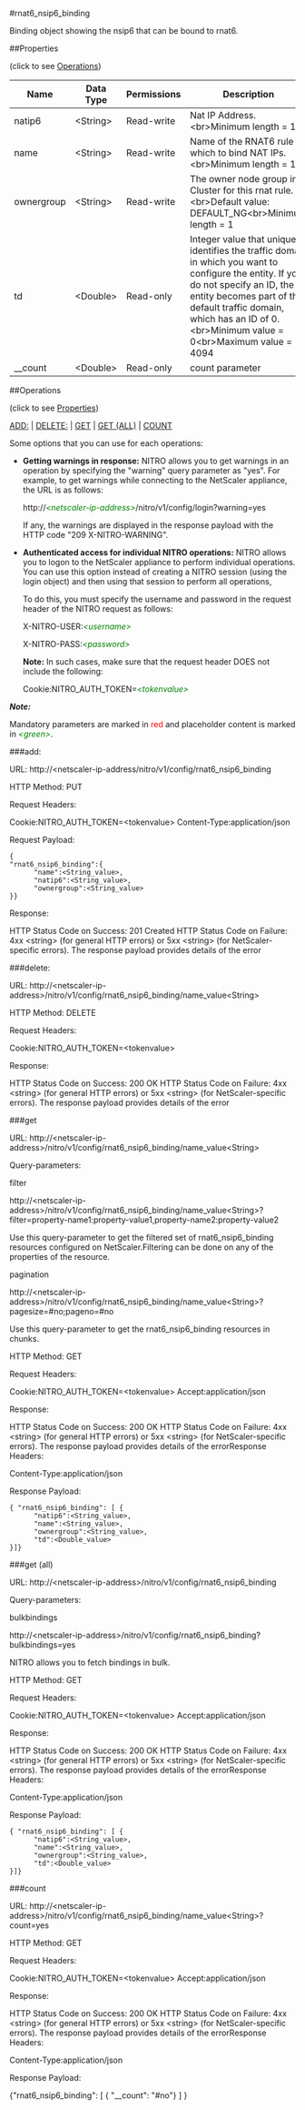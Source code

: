 #rnat6_nsip6_binding

Binding object showing the nsip6 that can be bound to rnat6.


##Properties 
<span>(click to see [Operations](#operations))</span>


<table><thead><tr><th>Name</th><th> Data Type</th><th> Permissions</th><th>Description</th></tr></thead><tbody><tr><td>natip6</td><td>&lt;String></td><td>Read-write</td><td>Nat IP Address.&lt;br>Minimum length = 1</td><tr><tr><td>name</td><td>&lt;String></td><td>Read-write</td><td>Name of the RNAT6 rule to which to bind NAT IPs.&lt;br>Minimum length = 1</td><tr><tr><td>ownergroup</td><td>&lt;String></td><td>Read-write</td><td>The owner node group in a Cluster for this rnat rule.&lt;br>Default value: DEFAULT_NG&lt;br>Minimum length = 1</td><tr><tr><td>td</td><td>&lt;Double></td><td>Read-only</td><td>Integer value that uniquely identifies the traffic domain in which you want to configure the entity. If you do not specify an ID, the entity becomes part of the default traffic domain, which has an ID of 0.&lt;br>Minimum value = 0&lt;br>Maximum value = 4094</td><tr><tr><td>__count</td><td>&lt;Double></td><td>Read-only</td><td>count parameter</td><tr></tbody></table>
##Operations 
<span>(click to see [Properties](#properties))</span>


[ADD:](#add:) | [DELETE:](#delete:) | [GET](#get) | [GET (ALL)](#get-(all)) | [COUNT](#count)


Some options that you can use for each operations:
<ul><li><p><b>Getting warnings in response:</b> NITRO allows you to get warnings in an operation by specifying the "warning" query parameter as "yes". For example, to get warnings while connecting to the NetScaler appliance, the URL is as follows:</p><p>http://<span style="color:green;font-style:italic;">&lt;netscaler-ip-address&gt;</span>/nitro/v1/config/login?warning=yes</p><p>If any, the warnings are displayed in the response payload with the HTTP code "209 X-NITRO-WARNING".</p></li><li><p><b>Authenticated access for individual NITRO operations:</b> NITRO allows you to logon to the NetScaler appliance to perform individual operations. You can use this option instead of creating a NITRO session (using the login object) and then using that session to perform all operations,</p><p>To do this, you must specify the username and password in the request header of the NITRO request as follows:</p><p>X-NITRO-USER:<span style="color:green;font-style:italic;">&lt;username&gt;</span></p><p>X-NITRO-PASS:<span style="color:green;font-style:italic;">&lt;password&gt;</span></p><p><b>Note:</b> In such cases, make sure that the request header DOES not include the following:</p><p>Cookie:NITRO_AUTH_TOKEN=<span style="color:green;font-style:italic;">&lt;tokenvalue&gt;</span></p></li></ul>



***Note:*** 
Mandatory parameters are marked in <span style="color:#FF0000;">red</span> and placeholder content is marked in <span style="color:green;font-style:italic">&lt;green&gt;</span>.

###add:



URL: http://&lt;netscaler-ip-address/nitro/v1/config/rnat6_nsip6_binding
HTTP Method: PUT
Request Headers:

Cookie:NITRO_AUTH_TOKEN=&lt;tokenvalue&gt;Content-Type:application/json

Request Payload: ```{"rnat6_nsip6_binding":{      "name":<String_value>,      "natip6":<String_value>,      "ownergroup":<String_value>}}```
Response:
HTTP Status Code on Success: 201 CreatedHTTP Status Code on Failure: 4xx &lt;string&gt; (for general HTTP errors) or 5xx &lt;string&gt; (for NetScaler-specific errors). The response payload provides details of the error


###delete:



URL: http://&lt;netscaler-ip-address&gt;/nitro/v1/config/rnat6_nsip6_binding/name_value&lt;String&gt;
HTTP Method: DELETE
Request Headers:

Cookie:NITRO_AUTH_TOKEN=&lt;tokenvalue&gt;

Response:
HTTP Status Code on Success: 200 OKHTTP Status Code on Failure: 4xx &lt;string&gt; (for general HTTP errors) or 5xx &lt;string&gt; (for NetScaler-specific errors). The response payload provides details of the error


###get



URL: http://&lt;netscaler-ip-address&gt;/nitro/v1/config/rnat6_nsip6_binding/name_value&lt;String&gt;
Query-parameters:
filter
http://&lt;netscaler-ip-address&gt;/nitro/v1/config/rnat6_nsip6_binding/name_value&lt;String&gt;?filter=property-name1:property-value1,property-name2:property-value2
Use this query-parameter to get the filtered set of rnat6_nsip6_binding resources configured on NetScaler.Filtering can be done on any of the properties of the resource.


pagination
http://&lt;netscaler-ip-address&gt;/nitro/v1/config/rnat6_nsip6_binding/name_value&lt;String&gt;?pagesize=#no;pageno=#no
Use this query-parameter to get the rnat6_nsip6_binding resources in chunks.



HTTP Method: GET
Request Headers:

Cookie:NITRO_AUTH_TOKEN=&lt;tokenvalue&gt;Accept:application/json

Response:
HTTP Status Code on Success: 200 OKHTTP Status Code on Failure: 4xx &lt;string&gt; (for general HTTP errors) or 5xx &lt;string&gt; (for NetScaler-specific errors). The response payload provides details of the errorResponse Headers:

Content-Type:application/json

Response Payload: ```{ "rnat6_nsip6_binding": [ {      "natip6":<String_value>,      "name":<String_value>,      "ownergroup":<String_value>,      "td":<Double_value>}]}```



###get (all)



URL: http://&lt;netscaler-ip-address&gt;/nitro/v1/config/rnat6_nsip6_binding
Query-parameters:
bulkbindings
http://&lt;netscaler-ip-address&gt;/nitro/v1/config/rnat6_nsip6_binding?bulkbindings=yes
NITRO allows you to fetch bindings in bulk.



HTTP Method: GET
Request Headers:

Cookie:NITRO_AUTH_TOKEN=&lt;tokenvalue&gt;Accept:application/json

Response:
HTTP Status Code on Success: 200 OKHTTP Status Code on Failure: 4xx &lt;string&gt; (for general HTTP errors) or 5xx &lt;string&gt; (for NetScaler-specific errors). The response payload provides details of the errorResponse Headers:

Content-Type:application/json

Response Payload: ```{ "rnat6_nsip6_binding": [ {      "natip6":<String_value>,      "name":<String_value>,      "ownergroup":<String_value>,      "td":<Double_value>}]}```



###count



URL: http://&lt;netscaler-ip-address&gt;/nitro/v1/config/rnat6_nsip6_binding/name_value&lt;String&gt;?count=yes
HTTP Method: GET
Request Headers:

Cookie:NITRO_AUTH_TOKEN=&lt;tokenvalue&gt;Accept:application/json

Response:
HTTP Status Code on Success: 200 OKHTTP Status Code on Failure: 4xx &lt;string&gt; (for general HTTP errors) or 5xx &lt;string&gt; (for NetScaler-specific errors). The response payload provides details of the errorResponse Headers:

Content-Type:application/json

Response Payload: 
{"rnat6_nsip6_binding": [ { "__count": "#no"} ] }



